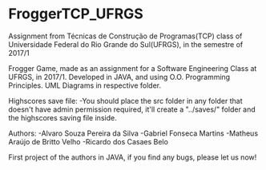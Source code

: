 # FroggerTCP_UFRGS
Assignment from Técnicas de Construção de Programas(TCP) class of Universidade Federal do Rio Grande do Sul(UFRGS), in the semestre of 2017/1

Frogger Game, made as an assignment for a Software Engineering Class at UFRGS, in 2017/1.
Developed in JAVA, and using O.O. Programming Principles.
UML Diagrams in respective folder.

Highscores save file:
-You should place the src folder in any folder that doesn't have admin permission required, it'll create a "../saves/" folder and the highscores saving file inside.

Authors:
-Alvaro Souza Pereira da Silva
-Gabriel Fonseca Martins
-Matheus Araújo de Britto Velho
-Ricardo dos Casaes Belo

First project of the authors in JAVA, if you find any bugs, please let us now!

